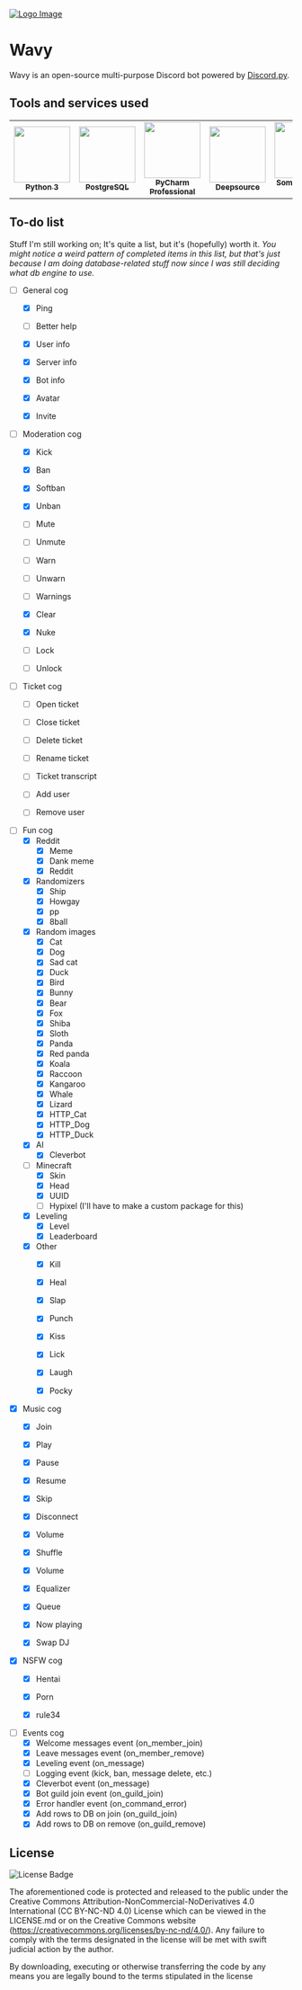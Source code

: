 [![Logo Image](https://cdn.wavybot.com/wavy_logo.png)](https://wavybot.com)

# Wavy

Wavy is an open-source multi-purpose Discord bot powered by [Discord.py](https://discordpy.readthedocs.io/en/latest/).

## Tools and services used

<table>
  <tr>
    <td align="center"><a href="https://www.python.org/"><img src="https://upload.wikimedia.org/wikipedia/commons/thumb/c/c3/Python-logo-notext.svg/768px-Python-logo-notext.svg.png" width="100px;" alt=""/><br /><sub><b>Python 3</b></sub></a><br /></td>
    <td align="center"><a href="https://www.postgresql.org/"><img src="https://upload.wikimedia.org/wikipedia/commons/thumb/2/29/Postgresql_elephant.svg/1200px-Postgresql_elephant.svg.png" width="100px;" alt=""/><br /><sub><b>PostgreSQL</b></sub></a><br /></td>
    <td align="center"><a href="https://www.jetbrains.com/pycharm/"><img src="https://i2.wp.com/clay-atlas.com/wp-content/uploads/2019/10/PyCharm_Logo.svg_.png?resize=1024%2C1024&ssl=1" width="100px;" alt=""/><br /><sub><b>PyCharm Professional</b></sub></a><br /></td>
    <td align="center"><a href="https://deepsource.io/"><img src="https://static.crozdesk.com/web_app_library/providers/logos/000/011/711/original/deepsource-1608196869-logo.png?1608196869" width="100px;" alt=""/><br /><sub><b>Deepsource</b></sub></a><br /></td>
    <td align="center"><a href="https://some-random-api.ml/"><img src="https://i.some-random-api.ml/logo.png" width="100px;" alt=""/><br /><sub><b>Some Random API</b></sub></a><br /></td>
  </tr>
</table>

## To-do list
Stuff I'm still working on; It's quite a list, but it's (hopefully) worth it.
_You might notice a weird pattern of completed items in this list, but that's just because I am doing database-related stuff now since I was still deciding what db engine to use._


- [ ] General cog
    - [x] Ping
    - [ ] Better help
    - [x] User info 
    - [x] Server info
    - [x] Bot info
    - [x] Avatar
    - [x] Invite
    

- [ ] Moderation cog
    - [x] Kick
    - [x] Ban
    - [x] Softban
    - [x] Unban
    - [ ] Mute
    - [ ] Unmute
    - [ ] Warn
    - [ ] Unwarn
    - [ ] Warnings
    - [x] Clear
    - [x] Nuke
    - [ ] Lock
    - [ ] Unlock
    

- [ ] Ticket cog
    - [ ] Open ticket
    - [ ] Close ticket
    - [ ] Delete ticket
    - [ ] Rename ticket
    - [ ] Ticket transcript
    - [ ] Add user 
    - [ ] Remove user
    

- [ ] Fun cog
    - [x] Reddit
        - [x] Meme
        - [x] Dank meme
        - [x] Reddit
    - [x] Randomizers
        - [x] Ship
        - [x] Howgay
        - [x] pp
        - [x] 8ball
    - [x] Random images
        - [x] Cat
        - [x] Dog
        - [x] Sad cat
        - [x] Duck
        - [x] Bird
        - [x] Bunny
        - [x] Bear
        - [x] Fox
        - [x] Shiba
        - [x] Sloth
        - [x] Panda
        - [x] Red panda
        - [x] Koala
        - [x] Raccoon
        - [x] Kangaroo
        - [x] Whale
        - [x] Lizard
        - [x] HTTP_Cat
        - [x] HTTP_Dog
        - [x] HTTP_Duck
    - [x] AI
      - [x] Cleverbot
    - [ ] Minecraft
      - [x] Skin
      - [x] Head
      - [x] UUID
      - [ ] Hypixel (I'll have to make a custom package for this)
    - [x] Leveling
      - [x] Level
      - [x] Leaderboard
    - [x]  Other
        - [x] Kill
        - [x] Heal
        - [x] Slap
        - [x] Punch
        - [x] Kiss
        - [x] Lick
        - [x] Laugh
        - [x] Pocky
    

- [x] Music cog
    - [x] Join
    - [x] Play
    - [x] Pause
    - [x] Resume
    - [x] Skip
    - [x] Disconnect
    - [x] Volume
    - [x] Shuffle
    - [x] Volume
    - [x] Equalizer
    - [x] Queue
    - [x] Now playing
    - [x] Swap DJ
    

- [x] NSFW cog
    - [x] Hentai
    - [x] Porn
    - [x] rule34
    

- [ ] Events cog
    - [x] Welcome messages event (on_member_join)
    - [x] Leave messages event (on_member_remove)
    - [x] Leveling event (on_message)
    - [ ] Logging event (kick, ban, message delete, etc.)
    - [x] Cleverbot event (on_message)
    - [x] Bot guild join event (on_guild_join)
    - [x] Error handler event (on_command_error)
    - [x] Add rows to DB on join (on_guild_join)
    - [x] Add rows to DB on remove (on_guild_remove)

## License

![License Badge](https://mirrors.creativecommons.org/presskit/buttons/80x15/svg/by-nc-nd.svg)

The aforementioned code is protected and released to the public under the Creative Commons Attribution-NonCommercial-NoDerivatives 4.0 International (CC BY-NC-ND 4.0) License which can be viewed in the LICENSE.md or on the Creative Commons website (https://creativecommons.org/licenses/by-nc-nd/4.0/). Any failure to comply with the terms designated in the license will be met with swift judicial action by the author.

By downloading, executing or otherwise transferring the code by any means you are legally bound to the terms stipulated in the license